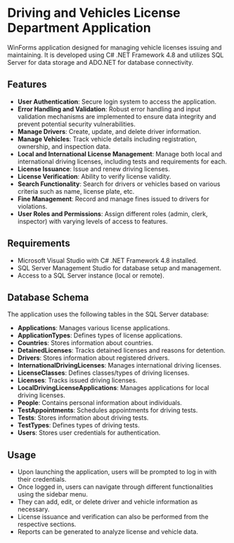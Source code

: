 # Driving and Vehicles License Department Application

WinForms application designed for managing vehicle licenses issuing and maintaining. It is developed using C# .NET Framework 4.8 and utilizes SQL Server for data storage and ADO.NET for database connectivity.

## Features

- **User Authentication**: Secure login system to access the application.
- **Error Handling and Validation**: Robust error handling and input validation mechanisms are implemented to ensure data integrity and prevent potential security vulnerabilities.
- **Manage Drivers**: Create, update, and delete driver information.
- **Manage Vehicles**: Track vehicle details including registration, ownership, and inspection data.
- **Local and International License Management**: Manage both local and international driving licenses, including tests and requirements for each.
- **License Issuance**: Issue and renew driving licenses.
- **License Verification**: Ability to verify license validity.
- **Search Functionality**: Search for drivers or vehicles based on various criteria such as name, license plate, etc.
- **Fine Management**: Record and manage fines issued to drivers for violations.
- **User Roles and Permissions**: Assign different roles (admin, clerk, inspector) with varying levels of access to features.

## Requirements

- Microsoft Visual Studio with C# .NET Framework 4.8 installed.
- SQL Server Management Studio for database setup and management.
- Access to a SQL Server instance (local or remote).

## Database Schema

The application uses the following tables in the SQL Server database:

- **Applications**: Manages various license applications.
- **ApplicationTypes**: Defines types of license applications.
- **Countries**: Stores information about countries.
- **DetainedLicenses**: Tracks detained licenses and reasons for detention.
- **Drivers**: Stores information about registered drivers.
- **InternationalDrivingLicenses**: Manages international driving licenses.
- **LicenseClasses**: Defines classes/types of driving licenses.
- **Licenses**: Tracks issued driving licenses.
- **LocalDrivingLicenseApplications**: Manages applications for local driving licenses.
- **People**: Contains personal information about individuals.
- **TestAppointments**: Schedules appointments for driving tests.
- **Tests**: Stores information about driving tests.
- **TestTypes**: Defines types of driving tests.
- **Users**: Stores user credentials for authentication.

## Usage

- Upon launching the application, users will be prompted to log in with their credentials.
- Once logged in, users can navigate through different functionalities using the sidebar menu.
- They can add, edit, or delete driver and vehicle information as necessary.
- License issuance and verification can also be performed from the respective sections.
- Reports can be generated to analyze license and vehicle data.
